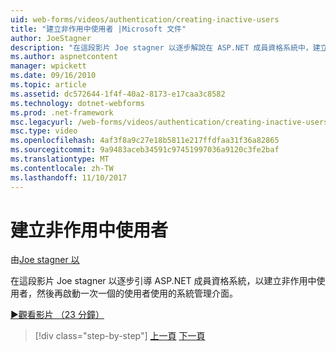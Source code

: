 ```yaml
---
uid: web-forms/videos/authentication/creating-inactive-users
title: "建立非作用中使用者 |Microsoft 文件"
author: JoeStagner
description: "在這段影片 Joe stagner 以逐步解說在 ASP.NET 成員資格系統中，建立非作用中使用者，然後使用系統管理介面啟用使用者一..."
ms.author: aspnetcontent
manager: wpickett
ms.date: 09/16/2010
ms.topic: article
ms.assetid: dc572644-1f4f-40a2-8173-e17caa3c8582
ms.technology: dotnet-webforms
ms.prod: .net-framework
msc.legacyurl: /web-forms/videos/authentication/creating-inactive-users
msc.type: video
ms.openlocfilehash: 4af3f8a9c27e18b5811e217ffdfaa31f36a82865
ms.sourcegitcommit: 9a9483aceb34591c97451997036a9120c3fe2baf
ms.translationtype: MT
ms.contentlocale: zh-TW
ms.lasthandoff: 11/10/2017
---
```

<a name="creating-inactive-users"></a>建立非作用中使用者
====================
由[Joe stagner 以](https://github.com/JoeStagner)

在這段影片 Joe stagner 以逐步引導 ASP.NET 成員資格系統，以建立非作用中使用者，然後再啟動一次一個的使用者使用的系統管理介面。

[&#9654;觀看影片 （23 分鐘）](https://channel9.msdn.com/Blogs/ASP-NET-Site-Videos/creating-inactive-users)

>[!div class="step-by-step"]
[上一頁](simple-web-service-authentication.md)
[下一頁](sql-injection-defense.md)

